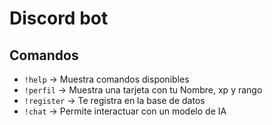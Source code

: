 # Discord bot

## Comandos

- `!help` -> Muestra comandos disponibles
- `!perfil` -> Muestra una tarjeta con tu Nombre, xp y rango
- `!register` -> Te registra en la base de datos
- `!chat` -> Permite interactuar con un modelo de IA
